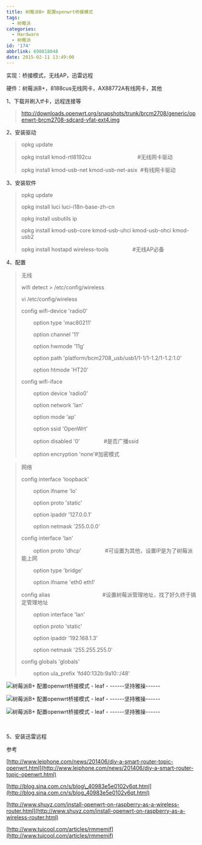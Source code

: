 ```yaml
---
title: 树莓派B+ 配置openwrt桥接模式
tags:
  - 树莓派
categories:
  - Hardware
  - 树莓派
id: '174'
abbrlink: 690818048
date: 2015-02-11 13:49:00
---
```


实现：桥接模式，无线AP，迅雷远程

硬件：树莓派B+，8188cus无线网卡，AX88772A有线网卡，其他

  

1、下载并刷入tf卡，远程连接等

> http://downloads.openwrt.org/snapshots/trunk/brcm2708/generic/openwrt-brcm2708-sdcard-vfat-ext4.img

  

2、安装驱动

> opkg update
> 
> opkg install kmod-rtl8192cu                               #无线网卡驱动
> 
> opkg install kmod-usb-net kmod-usb-net-asix  #有线网卡驱动
> 
>   

3、安装软件

> opkg update
> 
> opkg install luci luci-i18n-base-zh-cn
> 
> opkg install usbutils ip 
> 
> opkg install kmod-usb-core kmod-usb-uhci kmod-usb-ohci kmod-usb2
> 
> opkg install hostapd wireless-tools                #无线AP必备
> 
>   
> 
>   

4、配置

> 无线
> 
> wifi detect > /etc/config/wireless
> 
> vi /etc/config/wireless
> 
> config wifi-device 'radio0'
> 
>         option type 'mac80211'
> 
>         option channel '11'
> 
>         option hwmode '11g'
> 
>         option path 'platform/bcm2708\_usb/usb1/1-1/1-1.2/1-1.2:1.0'
> 
>         option htmode 'HT20'
> 
>   
> 
> config wifi-iface
> 
>         option device 'radio0'
> 
>         option network 'lan'
> 
>         option mode 'ap' 
> 
>         option ssid 'OpenWrt'
> 
>         option disabled '0'                #是否广播ssid
> 
>         option encryption 'none'#加密模式
> 
>   

> 网络
> 
> config interface 'loopback'
> 
>         option ifname 'lo'
> 
>         option proto 'static'
> 
>         option ipaddr '127.0.0.1'
> 
>         option netmask '255.0.0.0'
> 
>   
> 
> config interface 'lan'
> 
>         option proto 'dhcp'                #可设置为其他，设置IP是为了树莓派能上网
> 
>         option type 'bridge'
> 
>         option ifname 'eth0 eth1'
> 
>   
> 
> config alias                                   #设置树莓派管理地址，找了好久终于搞定管理地址
> 
>         option interface 'lan'
> 
>         option proto 'static'
> 
>         option ipaddr '192.168.1.3'
> 
>         option netmask '255.255.255.0'
> 
>   
> 
> config globals 'globals'
> 
>         option ula\_prefix 'fd40:132b:9a10::/48'
> 
>   

![树莓派B+ 配置openwrt桥接模式 - leaf - ------坚持雅操------](http://img0.ph.126.net/ekuUkBkj24IdK_dB6e-pcQ==/6619470117049688565.png "树莓派B+ 配置openwrt桥接模式 - leaf - ------坚持雅操------")

![树莓派B+ 配置openwrt桥接模式 - leaf - ------坚持雅操------](http://img1.ph.126.net/QQYYOx2xnTewZQZCYaS-jQ==/3113394717414550858.png "树莓派B+ 配置openwrt桥接模式 - leaf - ------坚持雅操------") 

![树莓派B+ 配置openwrt桥接模式 - leaf - ------坚持雅操------](http://img0.ph.126.net/S21VuiewLa6mZVfTyIPm1g==/3113676192391261497.png "树莓派B+ 配置openwrt桥接模式 - leaf - ------坚持雅操------")

 

  

5、安装迅雷远程

>   

>   

参考

[http://www.leiphone.com/news/201406/diy-a-smart-router-topic-openwrt.html](http://www.leiphone.com/news/201406/diy-a-smart-router-topic-openwrt.html)

[http://blog.sina.com.cn/s/blog\_40983e5e0102v6qt.html](http://blog.sina.com.cn/s/blog_40983e5e0102v6qt.html)

[http://www.shuyz.com/install-openwrt-on-raspberry-as-a-wireless-router.html](http://www.shuyz.com/install-openwrt-on-raspberry-as-a-wireless-router.html)

[http://www.tuicool.com/articles/rmmemif](http://www.tuicool.com/articles/rmmemif)